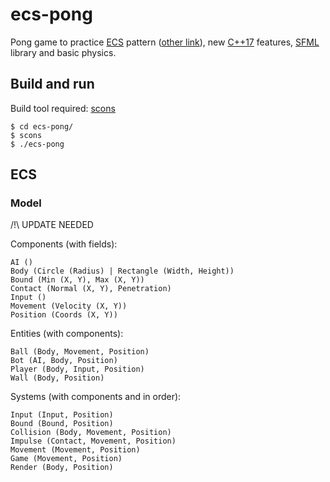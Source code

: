 # ecs-pong
Pong game to practice [ECS](https://en.wikipedia.org/wiki/Entity%E2%80%93component%E2%80%93system) pattern ([other link](https://www.gamedev.net/articles/programming/general-and-gameplay-programming/understanding-component-entity-systems-r3013/)), new [C++17](https://isocpp.org/files/papers/p0636r0.html) features, [SFML](https://www.sfml-dev.org/index.php) library and basic physics.

## Build and run
Build tool required: [scons](http://scons.org/)
```console
$ cd ecs-pong/
$ scons
$ ./ecs-pong
```

## ECS

### Model
/!\ UPDATE NEEDED

Components (with fields):
```text
AI ()
Body (Circle (Radius) | Rectangle (Width, Height))
Bound (Min (X, Y), Max (X, Y))
Contact (Normal (X, Y), Penetration)
Input ()
Movement (Velocity (X, Y))
Position (Coords (X, Y))
```

Entities (with components):
```text
Ball (Body, Movement, Position)
Bot (AI, Body, Position)
Player (Body, Input, Position)
Wall (Body, Position)
```

Systems (with components and in order):
```text
Input (Input, Position)
Bound (Bound, Position)
Collision (Body, Movement, Position)
Impulse (Contact, Movement, Position)
Movement (Movement, Position)
Game (Movement, Position)
Render (Body, Position)
```
